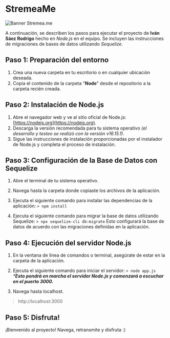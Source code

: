 
# StremeaMe 
![Banner Stremea.me](https://i.ibb.co/f8xZ2Yb/poster.png)

A continuación, se describen los pasos para ejecutar el proyecto de **Iván Sáez Rodrigo** hecho en _Node.js_ en el equipo. Se incluyen las instrucciones de migraciones de bases de datos utilizando _Sequelize_.

## Paso 1: Preparación del entorno

1.  Crea una nueva carpeta en tu escritorio o en cualquier ubicación deseada.
2.  Copia el contenido de la carpeta "**Node**" desde el repositorio a la carpeta recién creada.

## Paso 2: Instalación de Node.js

1.  Abre el navegador web y ve al sitio oficial de Node.js: [https://nodejs.org](https://nodejs.org).
2.  Descarga la versión recomendada para tu sistema operativo _(el desarrollo y testeo se realizó con la versión v16.15.1)_.
3.  Sigue las instrucciones de instalación proporcionadas por el instalador de Node.js y completa el proceso de instalación.

## Paso 3: Configuración de la Base de Datos con Sequelize

1.  Abre el terminal de tu sistema operativo.
2.  Navega hasta la carpeta donde copiaste los archivos de la aplicación.
3.  Ejecuta el siguiente comando para instalar las dependencias de la aplicación:
`> npm install`

4.  Ejecuta el siguiente comando para migrar la base de datos utilizando Sequelize:
`> npx sequelize-cli db:migrate`
Esto configurará la base de datos de acuerdo con las migraciones definidas en la aplicación.

## Paso 4: Ejecución del servidor Node.js

1.  En la ventana de línea de comandos o terminal, asegúrate de estar en la carpeta de la aplicación.
2.  Ejecuta el siguiente comando para iniciar el servidor:
`> node app.js`
_***Esto pondrá en marcha el servidor Node.js y comenzará a escuchar en el puerto 3000.**_

3.  Navega hasta localhost.
> http://localhost:3000

## Paso 5: Disfruta!
¡Bienvenido al proyecto! Navega, retransmite y disfruta :)
